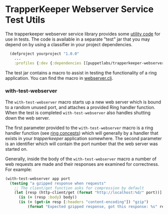 # TrapperKeeper Webserver Service Test Utils

The trapperkeeper webserver service library provides some
[utility code](../test/clj/puppetlabs/trapperkeeper/testutils)
for use in tests. The code is available in a separate "test" jar that you may depend
on by using a classifier in your project dependencies.

```clojure
  (defproject yourproject "1.0.0"
    ...
    :profiles {:dev {:dependencies [[puppetlabs/trapperkeeper-webserver-jetty9 "x.y.z" :classifier "test"]]}})
```

The test jar contains a macro to assist in testing the functionality of a ring application.
You can find the macro in [webserver.clj](../test/puppetlabs/trapperkeeper/testutils/webserver.clj).

### with-test-webserver

The `with-test-webserver` macro starts up a new web server which is bound to a random unused port, and attaches a
provided Ring handler function. When the test is completed `with-test-webserver` also handles shutting down the web server.

The first parameter provided to the `with-test-webserver` macro is a ring handler function (see
[ring concepts](https://github.com/ring-clojure/ring/wiki/Concepts)) which will generally by a handler that exists in
your _trapperkeeper_ application somewhere. The second parameter is an identifier which will contain the port number
that the web server was started on.

Generally, inside the body of the `with-test-webserver` macro a number of web requests are made and their responses are
examined for correctness. For example:

```clojure
(with-test-webserver app port
  (testing "a gzipped response when requests"
    ;; The client/get function asks for compression by default
    (let [resp (http-client/get (format "http://localhost:%d/" port))]
      (is (= (resp :body) body))
      (is (= (get-in resp [:headers "content-encoding"]) "gzip")
          (format "Expected gzipped response, got this response: %s" resp))))
```
